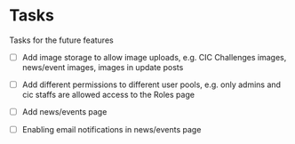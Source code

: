 # Tasks
Tasks for the future features

- [ ] Add image storage to allow image uploads, e.g. CIC Challenges images, news/event images, images in update posts

- [ ] Add different permissions to different user pools, e.g. only admins and cic staffs are allowed access to the Roles page

- [ ] Add news/events page

- [ ] Enabling email notifications in news/events page